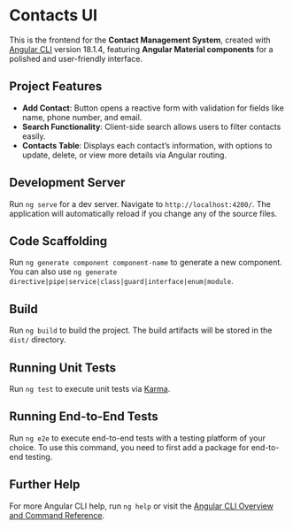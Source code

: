 # Contacts UI 

This is the frontend for the **Contact Management System**, created with [Angular CLI](https://github.com/angular/angular-cli) version 18.1.4, featuring **Angular Material components** for a polished and user-friendly interface.

## Project Features

- **Add Contact**: Button opens a reactive form with validation for fields like name, phone number, and email.
- **Search Functionality**: Client-side search allows users to filter contacts easily.
- **Contacts Table**: Displays each contact’s information, with options to update, delete, or view more details via Angular routing.
  
## Development Server

Run `ng serve` for a dev server. Navigate to `http://localhost:4200/`. The application will automatically reload if you change any of the source files.

## Code Scaffolding

Run `ng generate component component-name` to generate a new component. You can also use `ng generate directive|pipe|service|class|guard|interface|enum|module`.

## Build

Run `ng build` to build the project. The build artifacts will be stored in the `dist/` directory.

## Running Unit Tests

Run `ng test` to execute unit tests via [Karma](https://karma-runner.github.io).

## Running End-to-End Tests

Run `ng e2e` to execute end-to-end tests with a testing platform of your choice. To use this command, you need to first add a package for end-to-end testing.

## Further Help

For more Angular CLI help, run `ng help` or visit the [Angular CLI Overview and Command Reference](https://angular.dev/tools/cli).
